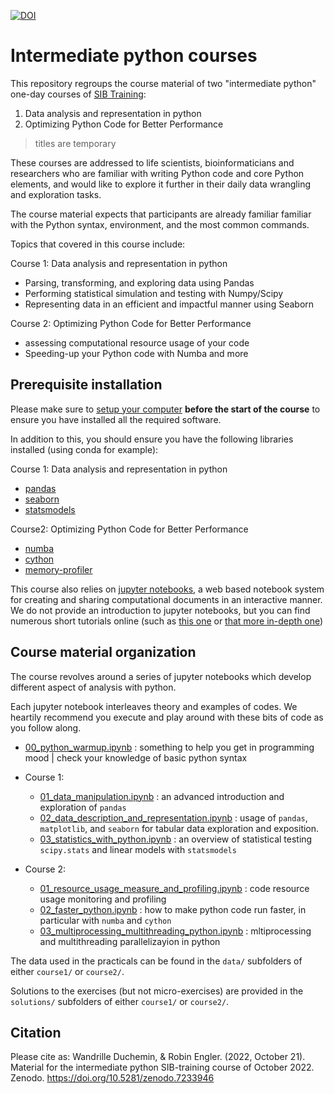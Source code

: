 
[![DOI](https://zenodo.org/badge/DOI/10.5281/zenodo.7233946.svg)](https://doi.org/10.5281/zenodo.7233946)


# Intermediate python courses

This repository regroups the course material of two "intermediate python" one-day courses of [SIB Training](https://www.sib.swiss/training/upcoming-training-courses):
 1. Data analysis and representation in python
 2. Optimizing Python Code for Better Performance

> titles are temporary 


These courses are addressed to life scientists, bioinformaticians and researchers who are familiar with writing Python code and core Python elements, and would like to explore it further in their daily data wrangling and exploration tasks.


The course material expects that participants are already familiar familiar with the Python syntax, environment, and the most common commands.

Topics that covered in this course include:

Course 1: Data analysis and representation in python
 * Parsing, transforming, and exploring data using Pandas
 * Performing statistical simulation and testing with Numpy/Scipy
 * Representing data in an efficient and impactful manner using Seaborn

Course 2: Optimizing Python Code for Better Performance
 * assessing computational resource usage of your code
 * Speeding-up your Python code with Numba and more


## Prerequisite installation

Please make sure to [setup your computer](https://github.com/sib-swiss/first-steps-with-python-training/blob/master/setting_up_your_environment.md)
**before the start of the course** to ensure you have installed all the required software.

In addition to this, you should ensure you have the following libraries installed (using conda for example):

Course 1: Data analysis and representation in python
* [pandas](https://pandas.pydata.org/)
* [seaborn](https://seaborn.pydata.org/)
* [statsmodels](https://www.statsmodels.org/stable/index.html)

Course2: Optimizing Python Code for Better Performance
* [numba](https://numba.pydata.org/)
* [cython](https://pypi.org/project/Cython/)
* [memory-profiler](https://pypi.org/project/memory-profiler/)

This course also relies on [jupyter notebooks](https://www.jupyter.org/), a web based notebook system for creating and sharing computational documents in an interactive manner.
We do not provide an introduction to jupyter notebooks, but you can find numerous short tutorials online (such as [this one](https://github.com/sib-swiss/first-steps-with-python-training/blob/master/notebooks/00_jupyter_setup.ipynb) or [that more in-depth  one](https://mybinder.org/v2/gh/ipython/ipython-in-depth/HEAD?urlpath=tree/binder/Index.ipynb))


## Course material organization

The course revolves around a series of jupyter notebooks which develop different aspect of analysis with python.

Each jupyter notebook interleaves theory and examples of codes. We heartily recommend you execute and play around with these bits of code as you follow along.

 * [00_python_warmup.ipynb](00_python_warmup.ipynb) : something to help you get in programming mood | check your knowledge of basic python syntax

 * Course 1:
     * [01_data_manipulation.ipynb](course1/01_data_manipulation.ipynb) : an advanced introduction and exploration of `pandas`
     * [02_data_description_and_representation.ipynb](course1/02_data_description_and_representation.ipynb) : usage of `pandas`, `matplotlib`, and `seaborn` for tabular data exploration and exposition.
     * [03_statistics_with_python.ipynb](course1/03_statistics_with_python.ipynb) : an overview of statistical testing `scipy.stats` and linear models with `statsmodels`
 * Course 2:
     * [01_resource_usage_measure_and_profiling.ipynb](course2/01_resource_usage_measure_and_profiling.ipynb) : code resource usage monitoring and profiling
     * [02_faster_python.ipynb](course2/02_faster_python.ipynb) : how to make python code run faster, in particular with `numba` and `cython`
     * [03_multiprocessing_multithreading_python.ipynb](course2/03_multiprocessing_multithreading_python.ipynb) : mltiprocessing and multithreading parallelizayion in python


The data used in the practicals can be found in the `data/` subfolders of either `course1/` or `course2/`.

Solutions to the exercises (but not micro-exercises) are provided in the `solutions/` subfolders of either `course1/` or `course2/`.


## Citation

Please cite as:
Wandrille Duchemin, & Robin Engler. (2022, October 21). Material for the intermediate python SIB-training course of October 2022. Zenodo. https://doi.org/10.5281/zenodo.7233946
